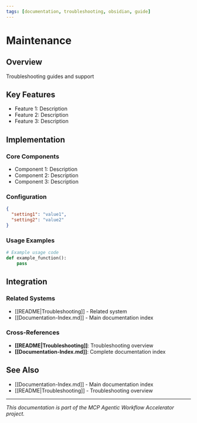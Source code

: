 ```yaml
---
tags: [documentation, troubleshooting, obsidian, guide]
---
```

# Maintenance

## Overview

Troubleshooting guides and support

## Key Features

- Feature 1: Description
- Feature 2: Description  
- Feature 3: Description

## Implementation

### Core Components

- Component 1: Description
- Component 2: Description
- Component 3: Description

### Configuration

```json
{
  "setting1": "value1",
  "setting2": "value2"
}
```

### Usage Examples

```python
# Example usage code
def example_function():
    pass
```

## Integration

### Related Systems

- [[README|Troubleshooting]] - Related system
- [[Documentation-Index.md]] - Main documentation index

### Cross-References

- **[[README|Troubleshooting]]**: Troubleshooting overview
- **[[Documentation-Index.md]]**: Complete documentation index

## See Also

- [[Documentation-Index.md]] - Main documentation index
- [[README|Troubleshooting]] - Troubleshooting overview

---

*This documentation is part of the MCP Agentic Workflow Accelerator project.*
